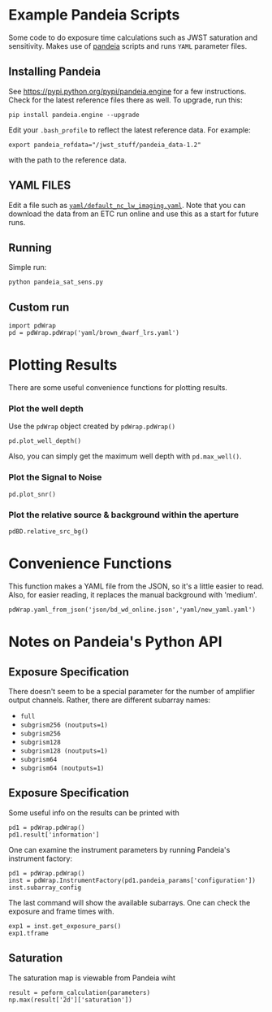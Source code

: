 # Example Pandeia Scripts

Some code to do exposure time calculations such as JWST saturation and sensitivity. Makes use of <a href="http://ssb.stsci.edu/pandeia/engine/1.0/">pandeia</a> scripts and runs `YAML` parameter files.

## Installing Pandeia
See <a href="https://pypi.python.org/pypi/pandeia.engine">https://pypi.python.org/pypi/pandeia.engine</a> for a few instructions. Check for the latest reference files there as well. To upgrade, run this:

	pip install pandeia.engine --upgrade

Edit your `.bash_profile` to reflect the latest reference data. For example:

	export pandeia_refdata="/jwst_stuff/pandeia_data-1.2"
with the path to the reference data.

## YAML FILES

Edit a file such as <a href="yaml/default_nc_lw_imaging.yaml">`yaml/default_nc_lw_imaging.yaml`</a>. Note that you can download the data from an ETC run online and use this as a start for future runs.

## Running
Simple run:

	python pandeia_sat_sens.py 


## Custom run

	import pdWrap
	pd = pdWrap.pdWrap('yaml/brown_dwarf_lrs.yaml')
	
# Plotting Results
There are some useful convenience functions for plotting results.

### Plot the well depth
Use the `pdWrap` object created by `pdWrap.pdWrap()`

	pd.plot_well_depth()

Also, you can simply get the maximum well depth with `pd.max_well()`.

### Plot the Signal to Noise

	pd.plot_snr()

### Plot the relative source & background within the aperture

	pdBD.relative_src_bg()

# Convenience Functions
This function makes a YAML file from the JSON, so it's a little easier to read. Also, for easier reading, it replaces the manual background with 'medium'.

	pdWrap.yaml_from_json('json/bd_wd_online.json','yaml/new_yaml.yaml')	
	

# Notes on Pandeia's Python API

## Exposure Specification

There doesn't seem to be a special parameter for the number of amplifier output channels. Rather, there are different subarray names:

 - `full`
 - `subgrism256 (noutputs=1)`
 - `subgrism256`
 - `subgrism128`
 - `subgrism128 (noutputs=1)`
 - `subgrism64`
 - `subgrism64 (noutputs=1)`

## Exposure Specification
Some useful info on the results can be printed with 

	pd1 = pdWrap.pdWrap()
	pd1.result['information']

One can examine the instrument parameters by running Pandeia's instrument factory:

	pd1 = pdWrap.pdWrap()
	inst = pdWrap.InstrumentFactory(pd1.pandeia_params['configuration'])
	inst.subarray_config
	
The last command will show the available subarrays. One can check the exposure and frame times with.

	exp1 = inst.get_exposure_pars()
	exp1.tframe

## Saturation
The saturation map is viewable from Pandeia wiht

	result = peform_calculation(parameters)
	np.max(result['2d']['saturation'])
